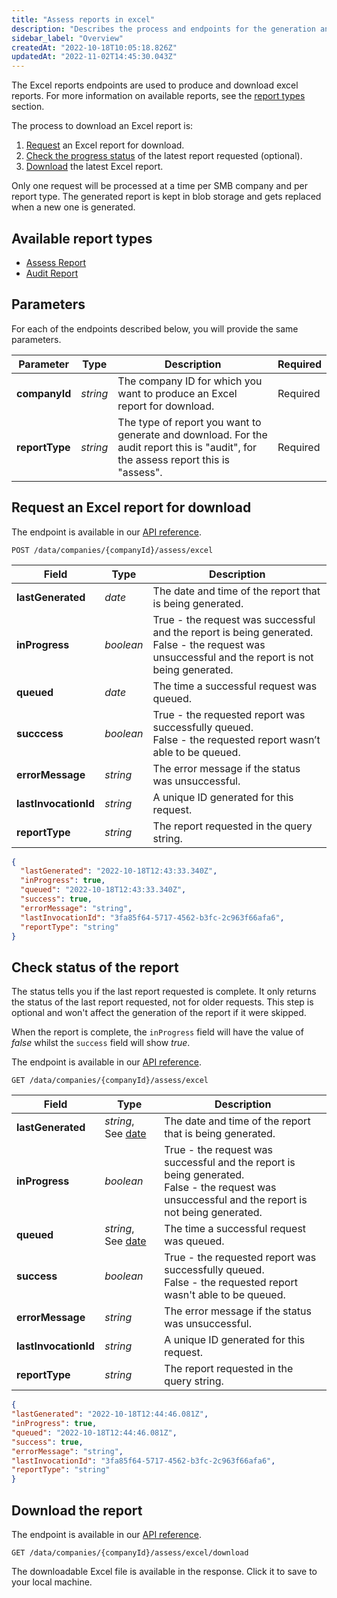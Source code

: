 ```yaml
---
title: "Assess reports in excel"
description: "Describes the process and endpoints for the generation and download of Assess excel reports"
sidebar_label: "Overview"
createdAt: "2022-10-18T10:05:18.826Z"
updatedAt: "2022-11-02T14:45:30.043Z"
---
```


The Excel reports endpoints are used to produce and download excel reports. For more information on available reports, see the [report types](#available-report-types) section.

The process to download an Excel report is:

1. [Request](#request-an-excel-report-for-download) an Excel report for download.
2. [Check the progress status](#check-status-of-the-report) of the latest report requested (optional).
3. [Download](#download-the-report) the latest Excel report.

Only one request will be processed at a time per SMB company and per report type. The generated report is kept in blob storage and gets replaced when a new one is generated.


## Available report types

- [Assess Report](/assess/reports/excel-reports/assess-report)
- [Audit Report](/assess/reports/excel-reports/audit-report)

## Parameters

For each of the endpoints described below, you will provide the same parameters.

|Parameter|Type|Description|Required|
|---------|----|-----------|--------|
|**companyId**|_string_|The company ID for which you want to produce an Excel report for download.|Required|
|**reportType**|_string_|The type of report you want to generate and download.  For the audit report this is "audit", for the assess report this is "assess".|Required|

## Request an Excel report for download

The endpoint is available in our <a href="/assess-api#/operations/post-data-companies-companyId-assess-excel">API reference</a>.

`POST /data/companies/{companyId}/assess/excel`

|Field|Type|Description|
|-----|----|-----------|
|**lastGenerated**|_date_|The date and time of the report that is being generated.|
|**inProgress**|_boolean_|True - the request was successful and the report is being generated.<br/>False - the request was unsuccessful and the report is not being generated.|
|**queued**|_date_|The time a successful request was queued.|
|**succcess**|_boolean_|True - the requested report was successfully queued.<br/>False - the requested report wasn’t able to be queued.|
|**errorMessage**|_string_|The error message if the status was unsuccessful.|
|**lastInvocationId**|_string_|A unique ID generated for this request.|
|**reportType**|_string_|The report requested in the query string.|


```json title="Example of an Excel report request"
{
  "lastGenerated": "2022-10-18T12:43:33.340Z",
  "inProgress": true,
  "queued": "2022-10-18T12:43:33.340Z",
  "success": true,
  "errorMessage": "string",
  "lastInvocationId": "3fa85f64-5717-4562-b3fc-2c963f66afa6",
  "reportType": "string"
}
```

## Check status of the report

The status tells you if the last report requested is complete. It only returns the status of the last report requested, not for older requests. This step is optional and won't affect the generation of the report if it were skipped.

When the report is complete, the `inProgress` field will have the value of _false_ whilst the `success` field will show _true_.

The endpoint is available in our <a href="/assess-api#/operations/get-data-companies-companyId-assess-excel">API reference</a>.

`GET /data/companies/{companyId}/assess/excel`

|Field|Type|Description|
|----|----|----|
|**lastGenerated**|_string_, See [date](/codat-api#/schemas/DateTime)|The date and time of the report that is being generated.|
|**inProgress**|_boolean_|True - the request was successful and the report is being generated.<br/>False - the request was unsuccessful and the report is not being generated.|
|**queued**|_string_, See [date](/codat-api#/schemas/DateTime)|The time a successful request was queued.|
|**success**|_boolean_|True - the requested report was successfully queued.<br/>False - the requested report wasn't able to be queued.|
|**errorMessage**|_string_|The error message if the status was unsuccessful.|
|**lastInvocationId**|_string_|A unique ID generated for this request.|
|**reportType**|_string_|The report requested in the query string.|


```json title="Example of a status check request"
{
"lastGenerated": "2022-10-18T12:44:46.081Z",
"inProgress": true,
"queued": "2022-10-18T12:44:46.081Z",
"success": true,
"errorMessage": "string",
"lastInvocationId": "3fa85f64-5717-4562-b3fc-2c963f66afa6",
"reportType": "string"
}
```

## Download the report

The endpoint is available in our <a href="/assess-api#/operations/post-data-companies-companyId-assess-excel-download">API reference</a>.

`GET /data/companies/{companyId}/assess/excel/download`

The downloadable Excel file is available in the response.  Click it to save to your local machine.
